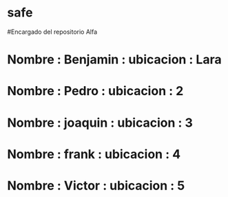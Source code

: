 # safe
#Encargado del repositorio Alfa
# Nombre : Benjamin : ubicacion : Lara
# Nombre : Pedro : ubicacion : 2
# Nombre : joaquin : ubicacion : 3
# Nombre : frank : ubicacion : 4
# Nombre : Victor : ubicacion : 5
